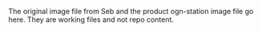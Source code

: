 The original image file from Seb and the product ogn-station image file go here. They are working files and not repo content.
